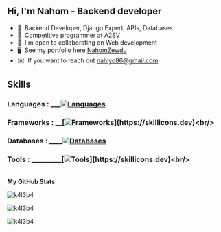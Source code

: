 ## Hi, I'm Nahom - Backend developer
 
* 🧠  Backend Developer, Django Expert, APIs, Databases
* 🧠  Competitive programmer at [A2SV]((https://a2sv.org/)/)
* 🤝  I'm open to collaborating on Web development  
* 🖥️  See my portfolio here [NahomZewdu](http://https://effulgent-nougat-2ebfe5.netlify.app/)
* ✉️  If you want to reach out [nahiyo86@gmail.com](mailto:nahiyo86@gmail.com)
 
## Skills

### Languages : ___[![Languages](https://skillicons.dev/icons?i=py,go,js)](https://skillicons.dev)<br/>
### Frameworks : __[![Frameworks](https://skillicons.dev/icons?i=django,flask,nodejs,firebase,fastapi,)](https://skillicons.dev)<br/>
### Databases : ____[![Databases](https://skillicons.dev/icons?i=postgres,mysql,mongodb)](https://skillicons.dev)<br/>
### Tools : _________[![Tools](https://skillicons.dev/icons?i=docker,redis,git,heroku,netlify,npm,postman,)](https://skillicons.dev)<br/>
<br/>
<b>My GitHub Stats</b>
<p><img align="left" src="https://github-readme-stats.vercel.app/api/top-langs?username=Nahi-shady&show_icons=true&locale=en&langs_count=10&count_private=true&theme=radical" alt="k4l3b4" /></p>
<br/>

<p><img align="center" src="https://github-readme-stats.vercel.app/api?username=Nahi-shady&show_icons=true&locale=en&count_private=true&theme=radical" alt="k4l3b4" /></p>
<p><img align="center" src="https://github-readme-streak-stats.herokuapp.com?user=Nahi-shady&theme=radical&hide_border=true" alt="k4l3b4" /></p>
